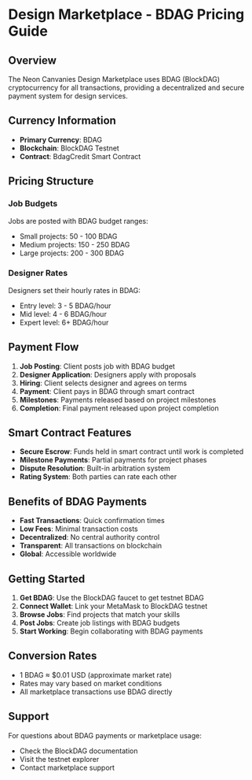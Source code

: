 # Design Marketplace - BDAG Pricing Guide

## Overview
The Neon Canvanies Design Marketplace uses BDAG (BlockDAG) cryptocurrency for all transactions, providing a decentralized and secure payment system for design services.

## Currency Information
- **Primary Currency**: BDAG
- **Blockchain**: BlockDAG Testnet
- **Contract**: BdagCredit Smart Contract

## Pricing Structure

### Job Budgets
Jobs are posted with BDAG budget ranges:
- Small projects: 50 - 100 BDAG
- Medium projects: 150 - 250 BDAG
- Large projects: 200 - 300 BDAG

### Designer Rates
Designers set their hourly rates in BDAG:
- Entry level: 3 - 5 BDAG/hour
- Mid level: 4 - 6 BDAG/hour
- Expert level: 6+ BDAG/hour

## Payment Flow
1. **Job Posting**: Client posts job with BDAG budget
2. **Designer Application**: Designers apply with proposals
3. **Hiring**: Client selects designer and agrees on terms
4. **Payment**: Client pays in BDAG through smart contract
5. **Milestones**: Payments released based on project milestones
6. **Completion**: Final payment released upon project completion

## Smart Contract Features
- **Secure Escrow**: Funds held in smart contract until work is completed
- **Milestone Payments**: Partial payments for project phases
- **Dispute Resolution**: Built-in arbitration system
- **Rating System**: Both parties can rate each other

## Benefits of BDAG Payments
- **Fast Transactions**: Quick confirmation times
- **Low Fees**: Minimal transaction costs
- **Decentralized**: No central authority control
- **Transparent**: All transactions on blockchain
- **Global**: Accessible worldwide

## Getting Started
1. **Get BDAG**: Use the BlockDAG faucet to get testnet BDAG
2. **Connect Wallet**: Link your MetaMask to BlockDAG testnet
3. **Browse Jobs**: Find projects that match your skills
4. **Post Jobs**: Create job listings with BDAG budgets
5. **Start Working**: Begin collaborating with BDAG payments

## Conversion Rates
- 1 BDAG ≈ $0.01 USD (approximate market rate)
- Rates may vary based on market conditions
- All marketplace transactions use BDAG directly

## Support
For questions about BDAG payments or marketplace usage:
- Check the BlockDAG documentation
- Visit the testnet explorer
- Contact marketplace support
